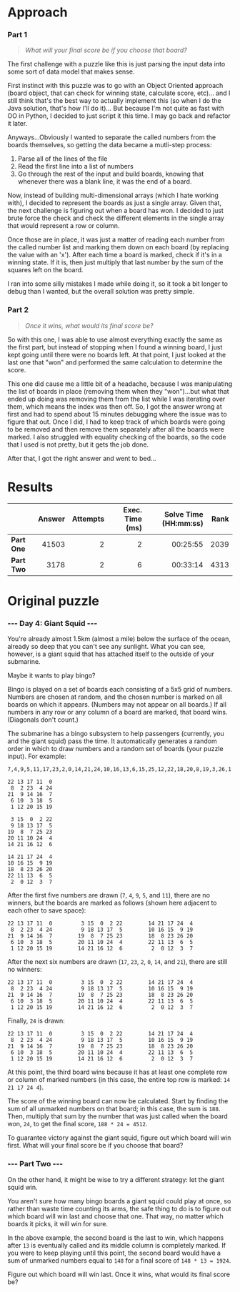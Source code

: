 # Approach
### Part 1
> _What will your final score be if you choose that board?_

The first challenge with a puzzle like this is just parsing the input data into some sort of data model that makes sense.

First instinct with this puzzle was to go with an Object Oriented approach (board object, that can check for winning state, calculate score, etc)...
and I still think that's the best way to actually implement this (so when I do the Java solution, that's how I'll do it)...
But because I'm not quite as fast with OO in Python, I decided to just script it this time. I may go back and refactor
it later.

Anyways...Obviously I wanted to separate the called numbers from the boards themselves, so getting the data became a mutli-step
process:
1. Parse all of the lines of the file
2. Read the first line into a list of numbers
3. Go through the rest of the input and build boards, knowing that whenever there was a blank line, it was the end of a board.

Now, instead of building multi-dimensional arrays (which I hate working with), I decided to represent the boards as just
a single array. Given that, the next challenge is figuring out when a board has won. I decided to just brute force the
check and check the different elements in the single array that would represent a row or column.

Once those are in place, it was just a matter of reading each number from the called number list and marking them down on each
board (by replacing the value with an 'x'). After each time a board is marked, check if it's in a winning state. If it is, then just multiply that last number
by the sum of the squares left on the board.

I ran into some silly mistakes I made while doing it, so it took a bit longer to debug than I wanted, but the overall solution
was pretty simple.

### Part 2
> _Once it wins, what would its final score be?_

So with this one, I was able to use almost everything exactly the same as the first part, but instead of stopping when I
found a winning board, I just kept going until there were no boards left. At that point, I just looked at the last one that
"won" and performed the same calculation to determine the score.

This one did cause me a little bit of a headache, because I was manipulating the list of boards in place (removing them when
they "won")...but what that ended up doing was removing them from the list while I was iterating over them, which means the
index was then off. So, I got the answer wrong at first and had to spend about 15 minutes debugging where the issue was to
figure that out. Once I did, I had to keep track of which boards were going to be removed and then remove them separately
after all the boards were marked. I also struggled with equality checking of the boards, so the code that I used is not
pretty, but it gets the job done.

After that, I got the right answer and went to bed...

# Results

|              | Answer | Attempts | Exec. Time (ms) | Solve Time (HH:mm:ss) | Rank |
|--------------|-------:|---------:|----------------:|----------------------:|-----:|
| **Part One** |  41503 |        2 |               2 |              00:25:55 | 2039 |
| **Part Two** |   3178 |        2 |               6 |              00:33:14 | 4313 |

# Original puzzle

### --- Day 4: Giant Squid ---
You're already almost 1.5km (almost a mile) below the surface of the ocean, already so deep that you can't see any sunlight. What you can see, however, is a giant squid that has attached itself to the outside of your submarine.

Maybe it wants to play bingo?

Bingo is played on a set of boards each consisting of a 5x5 grid of numbers. Numbers are chosen at random, and the chosen number is marked on all boards on which it appears. (Numbers may not appear on all boards.) If all numbers in any row or any column of a board are marked, that board wins. (Diagonals don't count.)

The submarine has a bingo subsystem to help passengers (currently, you and the giant squid) pass the time. It automatically generates a random order in which to draw numbers and a random set of boards (your puzzle input). For example:
```
7,4,9,5,11,17,23,2,0,14,21,24,10,16,13,6,15,25,12,22,18,20,8,19,3,26,1

22 13 17 11  0
 8  2 23  4 24
21  9 14 16  7
 6 10  3 18  5
 1 12 20 15 19

 3 15  0  2 22
 9 18 13 17  5
19  8  7 25 23
20 11 10 24  4
14 21 16 12  6

14 21 17 24  4
10 16 15  9 19
18  8 23 26 20
22 11 13  6  5
 2  0 12  3  7
```
After the first five numbers are drawn (`7`, `4`, `9`, `5`, and `11`), there are no winners, but the boards are marked as follows (shown here adjacent to each other to save space):
```
22 13 17 11  0         3 15  0  2 22        14 21 17 24  4
 8  2 23  4 24         9 18 13 17  5        10 16 15  9 19
21  9 14 16  7        19  8  7 25 23        18  8 23 26 20
 6 10  3 18  5        20 11 10 24  4        22 11 13  6  5
 1 12 20 15 19        14 21 16 12  6         2  0 12  3  7
```
After the next six numbers are drawn (`17`, `23`, `2`, `0`, `14`, and `21`), there are still no winners:
```
22 13 17 11  0         3 15  0  2 22        14 21 17 24  4
 8  2 23  4 24         9 18 13 17  5        10 16 15  9 19
21  9 14 16  7        19  8  7 25 23        18  8 23 26 20
 6 10  3 18  5        20 11 10 24  4        22 11 13  6  5
 1 12 20 15 19        14 21 16 12  6         2  0 12  3  7
```
Finally, `24` is drawn:
```
22 13 17 11  0         3 15  0  2 22        14 21 17 24  4
 8  2 23  4 24         9 18 13 17  5        10 16 15  9 19
21  9 14 16  7        19  8  7 25 23        18  8 23 26 20
 6 10  3 18  5        20 11 10 24  4        22 11 13  6  5
 1 12 20 15 19        14 21 16 12  6         2  0 12  3  7
```
At this point, the third board wins because it has at least one complete row or column of marked numbers (in this case, the entire top row is marked: `14 21 17 24 4`).

The score of the winning board can now be calculated. Start by finding the sum of all unmarked numbers on that board; in this case, the sum is `188`. Then, multiply that sum by the number that was just called when the board won, `24`, to get the final score, `188 * 24 = 4512`.

To guarantee victory against the giant squid, figure out which board will win first. What will your final score be if you choose that board?

### --- Part Two ---
On the other hand, it might be wise to try a different strategy: let the giant squid win.

You aren't sure how many bingo boards a giant squid could play at once, so rather than waste time counting its arms, the safe thing to do is to figure out which board will win last and choose that one. That way, no matter which boards it picks, it will win for sure.

In the above example, the second board is the last to win, which happens after `13` is eventually called and its middle column is completely marked. If you were to keep playing until this point, the second board would have a sum of unmarked numbers equal to `148` for a final score of `148 * 13 = 1924`.

Figure out which board will win last. Once it wins, what would its final score be?
